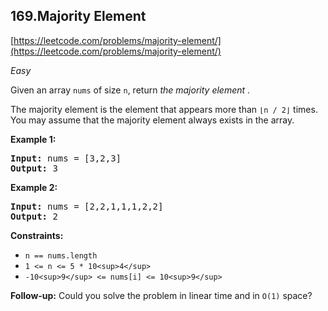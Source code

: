 ## 169.Majority Element

[https://leetcode.com/problems/majority-element/](https://leetcode.com/problems/majority-element/)

*Easy*

Given an array `nums` of size `n`, return *the majority element* .

The majority element is the element that appears more than `⌊n / 2⌋` times. You may assume that the majority element always exists in the array.

**Example 1:**

<pre><strong>Input:</strong> nums = [3,2,3]
<strong>Output:</strong> 3
</pre>

**Example 2:**

<pre><strong>Input:</strong> nums = [2,2,1,1,1,2,2]
<strong>Output:</strong> 2
</pre>

**Constraints:**

* `n == nums.length`
* `1 <= n <= 5 * 10<sup>4</sup>`
* `-10<sup>9</sup> <= nums[i] <= 10<sup>9</sup>`

**Follow-up:** Could you solve the problem in linear time and in `O(1)` space?
